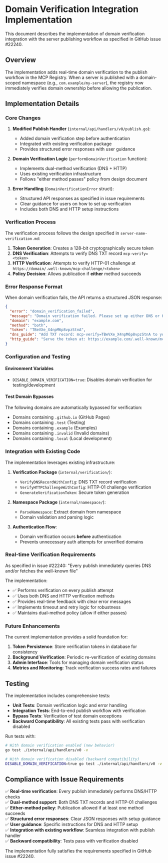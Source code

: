 # Domain Verification Integration Implementation

This document describes the implementation of domain verification integration with the server publishing workflow as specified in GitHub issue #22240.

## Overview

The implementation adds real-time domain verification to the publish workflow in the MCP Registry. When a server is published with a domain-scoped namespace (e.g., `com.example/my-server`), the registry now immediately verifies domain ownership before allowing the publication.

## Implementation Details

### Core Changes

1. **Modified Publish Handler** (`internal/api/handlers/v0/publish.go`):
   - Added domain verification step before authentication
   - Integrated with existing verification package
   - Provides structured error responses with user guidance

2. **Domain Verification Logic** (`performDomainVerification` function):
   - Implements dual-method verification (DNS + HTTP)
   - Uses existing verification infrastructure
   - Follows "either method passes" policy from design document

3. **Error Handling** (`DomainVerificationError` struct):
   - Structured API responses as specified in issue requirements
   - Clear guidance for users on how to set up verification
   - Includes both DNS and HTTP setup instructions

### Verification Process

The verification process follows the design specified in `server-name-verification.md`:

1. **Token Generation**: Creates a 128-bit cryptographically secure token
2. **DNS Verification**: Attempts to verify DNS TXT record `mcp-verify=<token>`
3. **HTTP Verification**: Attempts to verify HTTP-01 challenge at `https://domain/.well-known/mcp-challenge/<token>`
4. **Policy Decision**: Allows publication if **either** method succeeds

### Error Response Format

When domain verification fails, the API returns a structured JSON response:

```json
{
  "error": "domain_verification_failed",
  "message": "Domain verification failed. Please set up either DNS or HTTP verification for your domain.",
  "domain": "example.com",
  "method": "both",
  "token": "TBeVXe_X4npM6p8vpzStnA",
  "dns_guide": "Add TXT record: mcp-verify=TBeVXe_X4npM6p8vpzStnA to your domain's DNS settings",
  "http_guide": "Serve the token at: https://example.com/.well-known/mcp-challenge/TBeVXe_X4npM6p8vpzStnA"
}
```

### Configuration and Testing

#### Environment Variables

- `DISABLE_DOMAIN_VERIFICATION=true`: Disables domain verification for testing/development

#### Test Domain Bypasses

The following domains are automatically bypassed for verification:
- Domains containing `.github.io` (GitHub Pages)
- Domains containing `.test` (Testing)
- Domains containing `.example` (Examples)
- Domains containing `.invalid` (Invalid domains)
- Domains containing `.local` (Local development)

### Integration with Existing Code

The implementation leverages existing infrastructure:

1. **Verification Package** (`internal/verification/`):
   - `VerifyDNSRecordWithConfig`: DNS TXT record verification
   - `VerifyHTTPChallengeWithConfig`: HTTP-01 challenge verification
   - `GenerateVerificationToken`: Secure token generation

2. **Namespace Package** (`internal/namespace/`):
   - `ParseNamespace`: Extract domain from namespace
   - Domain validation and parsing logic

3. **Authentication Flow**:
   - Domain verification occurs **before** authentication
   - Prevents unnecessary auth attempts for unverified domains

### Real-time Verification Requirements

As specified in issue #22240: "Every publish immediately queries DNS and/or fetches the well-known file"

The implementation:
- ✅ Performs verification on every publish attempt
- ✅ Uses both DNS and HTTP verification methods
- ✅ Provides real-time feedback with clear error messages
- ✅ Implements timeout and retry logic for robustness
- ✅ Maintains dual-method policy (allow if either passes)

### Future Enhancements

The current implementation provides a solid foundation for:

1. **Token Persistence**: Store verification tokens in database for consistency
2. **Background Verification**: Periodic re-verification of existing domains
3. **Admin Interface**: Tools for managing domain verification status
4. **Metrics and Monitoring**: Track verification success rates and failures

## Testing

The implementation includes comprehensive tests:

- **Unit Tests**: Domain verification logic and error handling
- **Integration Tests**: End-to-end publish workflow with verification
- **Bypass Tests**: Verification of test domain exceptions
- **Backward Compatibility**: All existing tests pass with verification disabled

Run tests with:
```bash
# With domain verification enabled (new behavior)
go test ./internal/api/handlers/v0 -v

# With domain verification disabled (backward compatibility)
DISABLE_DOMAIN_VERIFICATION=true go test ./internal/api/handlers/v0 -v
```

## Compliance with Issue Requirements

✅ **Real-time verification**: Every publish immediately performs DNS/HTTP checks  
✅ **Dual-method support**: Both DNS TXT records and HTTP-01 challenges  
✅ **Either-method policy**: Publication allowed if at least one method succeeds  
✅ **Structured error responses**: Clear JSON responses with setup guidance  
✅ **User guidance**: Specific instructions for DNS and HTTP setup  
✅ **Integration with existing workflow**: Seamless integration with publish handler  
✅ **Backward compatibility**: Tests pass with verification disabled  

The implementation fully satisfies the requirements specified in GitHub issue #22240.
